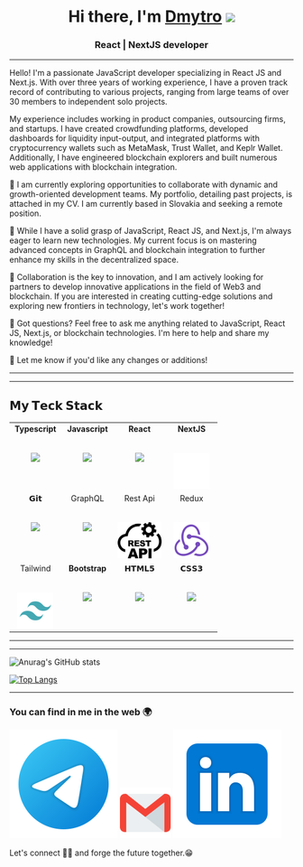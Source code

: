<h1 align="center">Hi there, I'm <a href="https://t.me/dimaver6" target="_blank">Dmytro</a> 
<img src="https://github.com/blackcater/blackcater/raw/main/images/Hi.gif" height="32"/></h1>
<h3 align="center">React | NextJS developer</h3>


---
Hello! I'm a passionate JavaScript developer specializing in React JS and Next.js. With over three years of working experience, I have a proven track record of contributing to various projects, ranging from large teams of over 30 members to independent solo projects.

My experience includes working in product companies, outsourcing firms, and startups. I have created crowdfunding platforms, developed dashboards for liquidity input-output, and integrated platforms with cryptocurrency wallets such as MetaMask, Trust Wallet, and Keplr Wallet. Additionally, I have engineered blockchain explorers and built numerous web applications with blockchain integration.

🔭 I am currently exploring opportunities to collaborate with dynamic and growth-oriented development teams. My portfolio, detailing past projects, is attached in my CV. I am currently based in Slovakia and seeking a remote position.

🌱 While I have a solid grasp of JavaScript, React JS, and Next.js, I'm always eager to learn new technologies. My current focus is on mastering advanced concepts in GraphQL and blockchain integration to further enhance my skills in the decentralized space.

👯 Collaboration is the key to innovation, and I am actively looking for partners to develop innovative applications in the field of Web3 and blockchain. If you are interested in creating cutting-edge solutions and exploring new frontiers in technology, let's work together!

💬 Got questions? Feel free to ask me anything related to JavaScript, React JS, Next.js, or blockchain technologies. I'm here to help and share my knowledge!

🤔 Let me know if you'd like any changes or additions!

---
---


## 𝗠𝘆 𝗧𝗲𝗰𝗸 𝗦𝘁𝗮𝗰𝗸

<table>
  <tbody>
      <tr valign="top">
      <td width="25%" align="center">
        <span><strong>Typescript</strong></span><br><br><br>
        <img height="64px" src="https://github.com/gilbarbara/logos/blob/main/logos/typescript-icon.svg">
      </td>
          <td width="25%" align="center">
        <span><strong>Javascript</strong></span><br><br><br>
        <img height="64px" src="https://upload.vectorlogo.zone/logos/javascript/images/239ec8a4-163e-4792-83b6-3f6d96911757.svg">
      </td>
      <td width="25%" align="center">
        <span><strong>React</strong></span><br><br><br>
        <img height="64px" src="https://github.com/gilbarbara/logos/blob/main/logos/react.svg">
      </td>
      <td width="25%" align="center">
        <span><strong>NextJS</strong></span><br><br><br>
        <img height="64px" src="./svg/nextjs.svg">
      </td>
    </tr>
    <tr valign="top">
    </tr>
    <tr valign="top">
    </tr>
    <tr valign="top">
      <td width="25%" align="center">
        <span>𝗚𝗶𝘁</span><br><br><br>
        <img height="64px" src="https://cdn.svgporn.com/logos/git-icon.svg">
      </td>
      <td width="25%" align="center">
        <span>GraphQL</span><br><br><br>
        <img height="64px" src="https://github.com/gilbarbara/logos/blob/main/logos/graphql.svg">
      </td>
      <td width="25%" align="center">
        <span>Rest Api</span><br><br><br>
        <img height="64px" src="./svg/rest.svg">
      </td>
      <td width="25%" align="center">
        <span>Redux</span><br><br><br>
        <img height="64px" src="./svg/redux.svg">
      </td>
      </tr>
      <tr valign="top">    
      <td width="25%" align="center">
        <span>Tailwind</span><br><br><br>
        <img height="64px" src="./svg/tailwind.svg">
      </td>
      <td width="25%" align="center">
        <span><strong>Bootstrap</strong></span><br><br><br>
        <img height="64px" src="https://upload.vectorlogo.zone/logos/getbootstrap/images/987f8f6c-263a-47b1-a85d-853cfca215d9.svg">
      </td>
      <td width="25%" align="center">
        <span>𝗛𝗧𝗠𝗟𝟱</span><br><br><br>
        <img height="64px" src="https://cdn.svgporn.com/logos/html-5.svg">
      </td>
      <td width="25%" align="center">
        <span>𝗖𝗦𝗦𝟯</span><br><br><br>
        <img height="64px" src="https://cdn.svgporn.com/logos/css-3.svg">
      </td>
    </tr>
  </tbody>
</table>
<hr>

---
<div>
  
![Anurag's GitHub stats](https://github-readme-stats.vercel.app/api?username=anuraghazra&show_icons=true&theme=radical)
  
[![Top Langs](https://github-readme-stats.vercel.app/api/top-langs/?username=anuraghazra&layout=compact)](https://github.com/anuraghazra/github-readme-stats)

</div>

---

### You can find in me in the web 🌍
[<img src="./svg/Telegram.svg">](https://t.me/dimaver6)
[<img src="./svg/Gmail.svg" width="90px" height="90px">](mailto:dimaver6@gmail.com)
[<img src="./svg/Linkedin.svg">](https://www.linkedin.com/in/dmytro-vereshchahin)

Let's connect 👨‍💻 and forge the future together.😁



